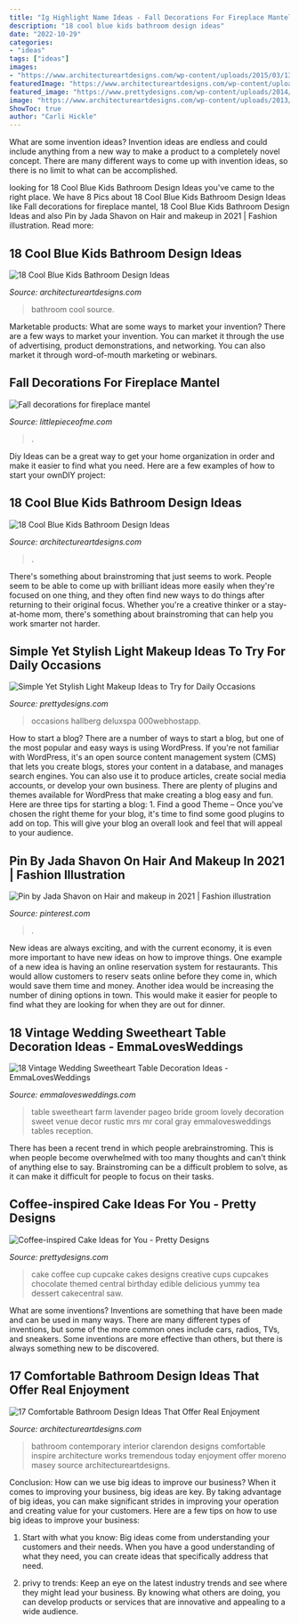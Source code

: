 ```yaml
---
title: "Ig Highlight Name Ideas - Fall Decorations For Fireplace Mantel"
description: "18 cool blue kids bathroom design ideas"
date: "2022-10-29"
categories:
- "ideas"
tags: ["ideas"]
images:
- "https://www.architectureartdesigns.com/wp-content/uploads/2015/03/1318.jpg"
featuredImage: "https://www.architectureartdesigns.com/wp-content/uploads/2013/09/419.jpg"
featured_image: "https://www.prettydesigns.com/wp-content/uploads/2014/08/Light-Coffee-Eye-Makeup-Idea-for-Daily-Occasions.jpg"
image: "https://www.architectureartdesigns.com/wp-content/uploads/2013/09/419.jpg"
ShowToc: true
author: "Carli Hickle"
---
```



What are some invention ideas?
Invention ideas are endless and could include anything from a new way to make a product to a completely novel concept. There are many different ways to come up with invention ideas, so there is no limit to what can be accomplished.

	

		
looking for 18 Cool Blue Kids Bathroom Design Ideas you've came to the right place. We have 8 Pics about 18 Cool Blue Kids Bathroom Design Ideas like Fall decorations for fireplace mantel, 18 Cool Blue Kids Bathroom Design Ideas and also Pin by Jada Shavon on Hair and makeup in 2021 | Fashion illustration. Read more:
		
    
## 18 Cool Blue Kids Bathroom Design Ideas

<img loading=lazy src="https://www.architectureartdesigns.com/wp-content/uploads/2013/09/419.jpg" onerror="this.onerror=null;this.src='https://tse2.mm.bing.net/th?id=OIP.A3wI6kt30q0of29qGacl3gAAAA&amp;pid=15.1';" alt="18 Cool Blue Kids Bathroom Design Ideas">

_Source: architectureartdesigns.com_

>bathroom cool source. 

	

Marketable products: What are some ways to market your invention?
There are a few ways to market your invention. You can market it through the use of advertising, product demonstrations, and networking. You can also market it through word-of-mouth marketing or webinars.

    
## Fall Decorations For Fireplace Mantel

<img loading=lazy src="http://www.littlepieceofme.com/wp-content/uploads/2017/09/fl5-600x836.jpg" onerror="this.onerror=null;this.src='https://tse4.mm.bing.net/th?id=OIP.VZGS667mZby-Z2ita6ChYwHaKU&amp;pid=15.1';" alt="Fall decorations for fireplace mantel">

_Source: littlepieceofme.com_

>. 

	

Diy Ideas can be a great way to get your home organization in order and make it easier to find what you need. Here are a few examples of how to start your ownDIY project: 

    
## 18 Cool Blue Kids Bathroom Design Ideas

<img loading=lazy src="https://www.architectureartdesigns.com/wp-content/uploads/2013/09/i.jpg" onerror="this.onerror=null;this.src='https://tse2.mm.bing.net/th?id=OIP.0tzdgnLHWG-9YU2A_CQ1egHaF7&amp;pid=15.1';" alt="18 Cool Blue Kids Bathroom Design Ideas">

_Source: architectureartdesigns.com_

>. 

	

There's something about brainstroming that just seems to work. People seem to be able to come up with brilliant ideas more easily when they're focused on one thing, and they often find new ways to do things after returning to their original focus. Whether you're a creative thinker or a stay-at-home mom, there's something about brainstroming that can help you work smarter not harder.

    
## Simple Yet Stylish Light Makeup Ideas To Try For Daily Occasions

<img loading=lazy src="https://www.prettydesigns.com/wp-content/uploads/2014/08/Light-Coffee-Eye-Makeup-Idea-for-Daily-Occasions.jpg" onerror="this.onerror=null;this.src='https://tse2.mm.bing.net/th?id=OIP.RXB6ntgZhSVXIdfDMreW4wHaQk&amp;pid=15.1';" alt="Simple Yet Stylish Light Makeup Ideas to Try for Daily Occasions">

_Source: prettydesigns.com_

>occasions hallberg deluxspa 000webhostapp. 

	

How to start a blog?
There are a number of ways to start a blog, but one of the most popular and easy ways is using WordPress. If you're not familiar with WordPress, it's an open source content management system (CMS) that lets you create blogs, stores your content in a database, and manages search engines. You can also use it to produce articles, create social media accounts, or develop your own business. There are plenty of plugins and themes available for WordPress that make creating a blog easy and fun. Here are three tips for starting a blog: 1. Find a good Theme – Once you've chosen the right theme for your blog, it's time to find some good plugins to add on top. This will give your blog an overall look and feel that will appeal to your audience. 
    
## Pin By Jada Shavon On Hair And Makeup In 2021 | Fashion Illustration

<img loading=lazy src="https://i.pinimg.com/736x/c0/b2/21/c0b221b4e20d9b280ae87d37d007290b.jpg" onerror="this.onerror=null;this.src='https://tse1.mm.bing.net/th?id=OIP.aHsuWLHg_FpxqvF6FePl9gHaHa&amp;pid=15.1';" alt="Pin by Jada Shavon on Hair and makeup in 2021 | Fashion illustration">

_Source: pinterest.com_

>. 

	

New ideas are always exciting, and with the current economy, it is even more important to have new ideas on how to improve things. One example of a new idea is having an online reservation system for restaurants. This would allow customers to reserv seats online before they come in, which would save them time and money. Another idea would be increasing the number of dining options in town. This would make it easier for people to find what they are looking for when they are out for dinner.

    
## 18 Vintage Wedding Sweetheart Table Decoration Ideas - EmmaLovesWeddings

<img loading=lazy src="https://emmalovesweddings.com/wp-content/uploads/2018/01/Mr.-Mrs.-vintage-sweetheart-table-ideas.jpg" onerror="this.onerror=null;this.src='https://tse4.mm.bing.net/th?id=OIP.iL1P3e0qd1hEW9tzclO20wHaLH&amp;pid=15.1';" alt="18 Vintage Wedding Sweetheart Table Decoration Ideas - EmmaLovesWeddings">

_Source: emmalovesweddings.com_

>table sweetheart farm lavender pageo bride groom lovely decoration sweet venue decor rustic mrs mr coral gray emmalovesweddings tables reception. 

	

There has been a recent trend in which people arebrainstroming. This is when people become overwhelmed with too many thoughts and can't think of anything else to say. Brainstroming can be a difficult problem to solve, as it can make it difficult for people to focus on their tasks.

    
## Coffee-inspired Cake Ideas For You - Pretty Designs

<img loading=lazy src="https://www.prettydesigns.com/wp-content/uploads/2015/01/Yummy-Cupcake.jpeg" onerror="this.onerror=null;this.src='https://tse4.mm.bing.net/th?id=OIP.dxYiKz-P6ooUhF_oKqeCAQHaLG&amp;pid=15.1';" alt="Coffee-inspired Cake Ideas for You - Pretty Designs">

_Source: prettydesigns.com_

>cake coffee cup cupcake cakes designs creative cups cupcakes chocolate themed central birthday edible delicious yummy tea dessert cakecentral saw. 

	

What are some inventions?
Inventions are something that have been made and can be used in many ways. There are many different types of inventions, but some of the more common ones include cars, radios, TVs, and sneakers. Some inventions are more effective than others, but there is always something new to be discovered.

    
## 17 Comfortable Bathroom Design Ideas That Offer Real Enjoyment

<img loading=lazy src="https://www.architectureartdesigns.com/wp-content/uploads/2015/03/1318.jpg" onerror="this.onerror=null;this.src='https://tse2.mm.bing.net/th?id=OIP.P7KStzgM5vHilwivSrqAuwHaIO&amp;pid=15.1';" alt="17 Comfortable Bathroom Design Ideas That Offer Real Enjoyment">

_Source: architectureartdesigns.com_

>bathroom contemporary interior clarendon designs comfortable inspire architecture works tremendous today enjoyment offer moreno masey source architectureartdesigns. 

	

Conclusion: How can we use big ideas to improve our business?
When it comes to improving your business, big ideas are key. By taking advantage of big ideas, you can make significant strides in improving your operation and creating value for your customers. Here are a few tips on how to use big ideas to improve your business:
1. Start with what you know: Big ideas come from understanding your customers and their needs. When you have a good understanding of what they need, you can create ideas that specifically address that need.

2. privy to trends: Keep an eye on the latest industry trends and see where they might lead your business. By knowing what others are doing, you can develop products or services that are innovative and appealing to a wide audience.


